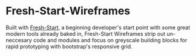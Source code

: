 Fresh-Start-Wireframes
======================

Built with [Fresh-Start](https://github.com/rickmesser/Fresh-Start), a beginning developer's start point with some great modern tools already baked in, Fresh-Start Wireframes strip out un-neccesary code and modules and focus on greyscale building blocks for rapid prototyping with bootstrap's responsive grid.